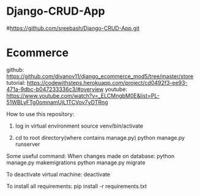 # Django-CRUD-App
#https://github.com/sreebash/Django-CRUD-App.git

# Ecommerce
github: https://github.com/divanov11/django_ecommerce_mod5/tree/master/store
tutorial: https://codewithsteps.herokuapp.com/project/cd0492f3-ee93-471a-9dbc-b047233336c3/#overview
youtube: https://www.youtube.com/watch?v=_ELCMngbM0E&list=PL-51WBLyFTg0omnamUjL1TCVov7yDTRng

How to use this repository:
1. log in virtual environment
  source venv/bin/activate

2. cd to root directory(where contains manage.py)
  python manage.py runserver

Some useful command:
  When changes made on database:
    python manage.py makemigrations
    python manage.py migrate

  To deactivate virtual machine:
    deactivate

  To install all requirements:
    pip install -r requirements.txt
